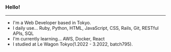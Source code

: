 ### Hello!

---

- I'm a Web Developer based in Tokyo.
- I daily use... Ruby, Python, HTML, JavaScript, CSS, Rails, Git, RESTful APIs, SQL
- I'm currently learning... AWS, Docker, React
- I studied at Le Wagon Tokyo(1.2022 - 3.2022, batch795).


<!--
**km111444/km111444** is a ✨ _special_ ✨ repository because its `README.md` (this file) appears on your GitHub profile.

Here are some ideas to get you started:

- 🔭 I’m currently working on ...
- 🌱 I’m currently learning ...
- 👯 I’m looking to collaborate on ...
- 🤔 I’m looking for help with ...
- 💬 Ask me about ...
- 📫 How to reach me: ...
- 😄 Pronouns: ...
- ⚡ Fun fact: ...
-->
